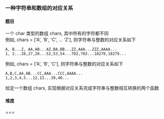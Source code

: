 ### 一种字符串和数组的对应关系

#### 题目
一个 char 类型的数组 chars, 其中所有的字符都不同  
例如, chars = ['A', 'B', 'C', ... 'Z'], 则字符串与整数的对应关系如下  
```
A, B...Z, AA,AB...AZ,BA,BB...ZZ,AAA...ZZZ,AAAA...
1, 2...26,27,28...52,53,54...702,703...18278,18279...
```
例如, chars = ['A', 'B', 'C'], 则字符串与整数的对应关系如下
```
A,B,C,AA,AB...CC,AAA...CCC,AAAA...
1,2,3,4,5...12,13...39,40...
```
给定一个数组 chars, 实现根据对应关系完成字符串与整数相互转换的两个函数

#### 难度
:star::star::star:
